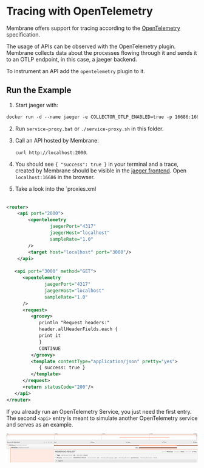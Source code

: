 # Tracing with OpenTelemetry

Membrane offers support for tracing according to the [OpenTelemetry](https://opentelemetry.io/) specification.

The usage of APIs can be observed with the OpenTelemetry plugin. Membrane collects data about the processes flowing
through it and sends it to an OTLP endpoint, in this case, a jaeger backend.

To instrument an API add the `opentelemetry` plugin to it.

## Run the Example

1. Start jaeger with:
```dockerfile
docker run -d --name jaeger -e COLLECTOR_OTLP_ENABLED=true -p 16686:16686 -p 4317:4317 -p 4318:4318 jaegertracing/all-in-one:latest
```

2. Run `service-proxy.bat` or `./service-proxy.sh` in this folder.

3. Call an API hosted by Membrane:

   `curl http://localhost:2000`.

4. You should see `{ "success": true }` in your terminal and a trace,
   created by Membrane should be visible in the [jaeger frontend](http://localhost:16686). Open `localhost:16686` in the browser.

5. Take a look into the `proxies.xml
```xml

<router>
    <api port="2000">
        <opentelemetry
                jaegerPort="4317"
                jaegerHost="localhost"
                sampleRate="1.0"
        />
        <target host="localhost" port="3000"/>
    </api>

   <api port="3000" method="GET">
      <opentelemetry
              jaegerPort="4317"
              jaegerHost="localhost"
              sampleRate="1.0"
      />
      <request>
         <groovy>
            println "Request headers:"
            header.allHeaderFields.each {
            print it
            }
            CONTINUE
         </groovy>
         <template contentType="application/json" pretty="yes">
            { success: true }
         </template>
      </request>
      <return statusCode="200"/>
   </api>
</router>

```

If you already run an OpenTelemetry Service, you just need the first entry.
The second `<api>` entry is meant to simulate another OpenTelemetry service and serves as an example.

![JaegerFrontend](./resources/membrane_opentelemetry_example.png)

